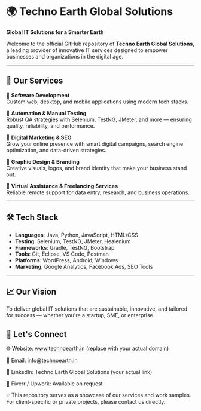 # 🌍 Techno Earth Global Solutions

**Global IT Solutions for a Smarter Earth**

Welcome to the official GitHub repository of **Techno Earth Global Solutions**, a leading provider of innovative IT services designed to empower businesses and organizations in the digital age.

---

## 🚀 Our Services

🔹 **Software Development**  
Custom web, desktop, and mobile applications using modern tech stacks.

🔹 **Automation & Manual Testing**  
Robust QA strategies with Selenium, TestNG, JMeter, and more — ensuring quality, reliability, and performance.

🔹 **Digital Marketing & SEO**  
Grow your online presence with smart digital campaigns, search engine optimization, and data-driven strategies.

🔹 **Graphic Design & Branding**  
Creative visuals, logos, and brand identity that make your business stand out.

🔹 **Virtual Assistance & Freelancing Services**  
Reliable remote support for data entry, research, and business operations.

---

## 🛠️ Tech Stack

- **Languages**: Java, Python, JavaScript, HTML/CSS  
- **Testing**: Selenium, TestNG, JMeter, Healenium  
- **Frameworks**: Gradle, TestNG, Bootstrap  
- **Tools**: Git, Eclipse, VS Code, Postman  
- **Platforms**: WordPress, Android, Windows  
- **Marketing**: Google Analytics, Facebook Ads, SEO Tools

---


## 📈 Our Vision
To deliver global IT solutions that are sustainable, innovative, and tailored for success — whether you're a startup, SME, or enterprise.

## 🤝 Let's Connect
🌐 Website: www.technoearth.in (replace with your actual domain)

📧 Email: info@technoearth.in

🔗 LinkedIn: Techno Earth Global Solutions (your actual link)

🎯 Fiverr / Upwork: Available on request

💡 This repository serves as a showcase of our services and work samples. For client-specific or private projects, please contact us directly.

